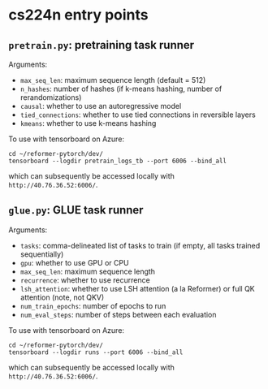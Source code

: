 # cs224n entry points

## `pretrain.py`: pretraining task runner

Arguments:
  - `max_seq_len`: maximum sequence length (default = 512)
  - `n_hashes`: number of hashes (if k-means hashing, number of rerandomizations)
  - `causal`: whether to use an autoregressive model
  - `tied_connections`: whether to use tied connections in reversible layers
  - `kmeans`: whether to use k-means hashing

To use with tensorboard on Azure:
```
cd ~/reformer-pytorch/dev/
tensorboard --logdir pretrain_logs_tb --port 6006 --bind_all
```
which can subsequently be accessed locally with `http://40.76.36.52:6006/`. 

## `glue.py`: GLUE task runner

Arguments:
  - `tasks`: comma-delineated list of tasks to train (if empty, all tasks trained sequentially)
  - `gpu`: whether to use GPU or CPU
  - `max_seq_len`: maximum sequence length
  - `recurrence`: whether to use recurrence
  - `lsh_attention`: whether to use LSH attention (a la Reformer) or full QK attention (note, not QKV)
  - `num_train_epochs`: number of epochs to run
  - `num_eval_steps`: number of steps between each evaluation 

To use with tensorboard on Azure:
```
cd ~/reformer-pytorch/dev/
tensorboard --logdir runs --port 6006 --bind_all
```
which can subsequently be accessed locally with `http://40.76.36.52:6006/`. 